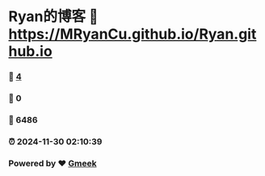 # Ryan的博客 :link: https://MRyanCu.github.io/Ryan.github.io 
### :page_facing_up: [4](https://MRyanCu.github.io/Ryan.github.io/tag.html) 
### :speech_balloon: 0 
### :hibiscus: 6486 
### :alarm_clock: 2024-11-30 02:10:39 
### Powered by :heart: [Gmeek](https://github.com/Meekdai/Gmeek)
